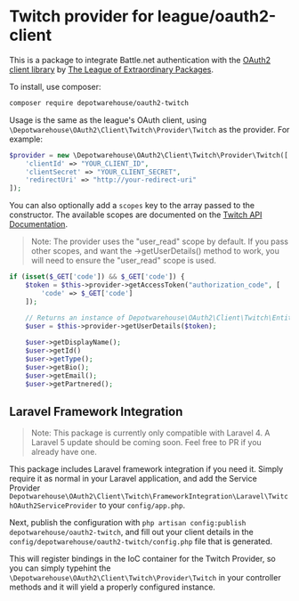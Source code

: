Twitch provider for league/oauth2-client
=========================================

This is a package to integrate Battle.net authentication with the [OAuth2 client library](https://github.com/thephpleague/oauth2-client) by
[The League of Extraordinary Packages](http://thephpleague.com).

To install, use composer:

```bash
composer require depotwarehouse/oauth2-twitch
```

Usage is the same as the league's OAuth client, using `\Depotwarehouse\OAuth2\Client\Twitch\Provider\Twitch` as the provider.
For example:

```php
$provider = new \Depotwarehouse\OAuth2\Client\Twitch\Provider\Twitch([
    'clientId' => "YOUR_CLIENT_ID",
    'clientSecret' => "YOUR_CLIENT_SECRET",
    'redirectUri' => "http://your-redirect-uri"
]);
```

You can also optionally add a `scopes` key to the array passed to the constructor. The available scopes are documented
on the [Twitch API Documentation](https://github.com/justintv/Twitch-API/blob/master/authentication.md).

> Note: The provider uses the "user_read" scope by default. If you pass other scopes, and want the ->getUserDetails() method
to work, you will need to ensure the "user_read" scope is used.

```php
if (isset($_GET['code']) && $_GET['code']) {
    $token = $this->provider->getAccessToken("authorization_code", [
        'code' => $_GET['code']
    ]);

    // Returns an instance of Depotwarehouse\OAuth2\Client\Twitch\Entity\TwitchUser
    $user = $this->provider->getUserDetails($token);
    
    $user->getDisplayName();
    $user->getId()
    $user->getType();
    $user->getBio();
    $user->getEmail();
    $user->getPartnered();
```

Laravel Framework Integration
------------------------------

> Note: This package is currently only compatible with Laravel 4. A Laravel 5 update should be coming soon. Feel free to PR if 
you already have one.

This package includes Laravel framework integration if you need it. Simply require it as normal in your Laravel application,
and add the Service Provider `Depotwarehouse\OAuth2\Client\Twitch\FrameworkIntegration\Laravel\TwitchOAuth2ServiceProvider` to your `config/app.php`.

Next, publish the configuration with `php artisan config:publish depotwarehouse/oauth2-twitch`, and fill out your client
details in the `config/depotwarehouse/oauth2-twitch/config.php` file that is generated.

This will register bindings in the IoC container for the Twitch Provider, so you can simply typehint the
`\Depotwarehouse\OAuth2\Client\Twitch\Provider\Twitch` in your controller methods and it will yield a properly configured
instance.
